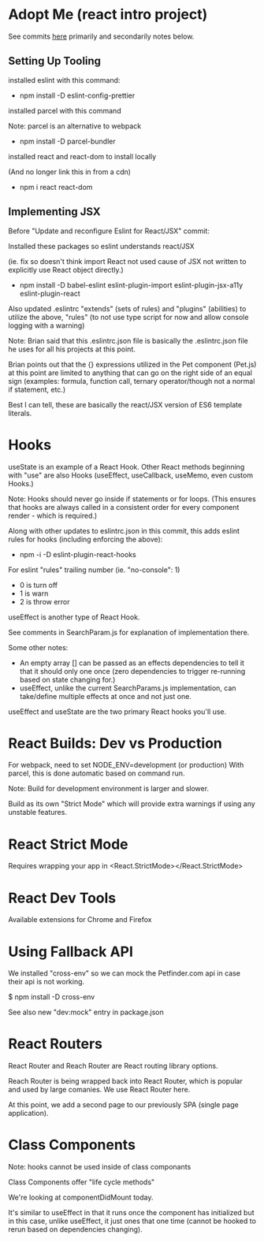 # Adopt Me (react intro project)

See commits [here](https://github.com/djwilkins/Complete-Intro-to-React-v5/commits/) primarily and secondarily notes below.

## Setting Up Tooling

installed eslint with this command:

- npm install -D eslint-config-prettier

installed parcel with this command

Note: parcel is an alternative to webpack

- npm install -D parcel-bundler

installed react and react-dom to install locally

(And no longer link this in from a cdn)

- npm i react react-dom

## Implementing JSX

Before "Update and reconfigure Eslint for React/JSX" commit:

Installed these packages so eslint understands react/JSX

(ie. fix so doesn't think import React not used cause of JSX not written to explicitly use React object directly.)

- npm install -D babel-eslint eslint-plugin-import eslint-plugin-jsx-a11y eslint-plugin-react

Also updated .eslintrc "extends" (sets of rules) and "plugins" (abilities) to utilize the above, "rules" (to not use type script for now and allow console logging with a warning)

Note: Brian said that this .eslintrc.json file is basically the .eslintrc.json file he uses for all his projects at this point.

Brian points out that the {} expressions utilized in the Pet component (Pet.js) at this point are limited to anything that can go on the right side of an equal sign (examples: formula, function call, ternary operator/though not a normal if statement, etc.)

Best I can tell, these are basically the react/JSX version of ES6 template literals.

# Hooks

useState is an example of a React Hook. Other React methods beginning with "use" are also Hooks (useEffect, useCallback, useMemo, even custom Hooks.)

Note: Hooks should never go inside if statements or for loops.
(This ensures that hooks are always called in a consistent order for every component render - which is required.)

Along with other updates to eslintrc.json in this commit, this adds eslint rules for hooks (including enforcing the above):

- npm -i -D eslint-plugin-react-hooks

For eslint "rules" trailing number (ie. "no-console": 1)

- 0 is turn off
- 1 is warn
- 2 is throw error

useEffect is another type of React Hook.

See comments in SearchParam.js for explanation of implementation there.

Some other notes:

- An empty array [] can be passed as an effects dependencies to tell it that it should only one once (zero dependencies to trigger re-running based on state changing for.)
- useEffect, unlike the current SearchParams.js implementation, can take/define multiple effects at once and not just one.

useEffect and useState are the two primary React hooks you'll use.

# React Builds: Dev vs Production

For webpack, need to set NODE_ENV=development (or production)
With parcel, this is done automatic based on command run.

Note: Build for development environment is larger and slower.

Build as its own "Strict Mode" which will provide extra warnings if using any unstable features.

# React Strict Mode

Requires wrapping your app in <React.StrictMode></React.StrictMode>

# React Dev Tools

Available extensions for Chrome and Firefox

# Using Fallback API

We installed "cross-env" so we can mock the Petfinder.com api in case their api is not working.

$ npm install -D cross-env

See also new "dev:mock" entry in package.json

# React Routers

React Router and Reach Router are React routing library options.

Reach Router is being wrapped back into React Router, which is popular and used by large comanies. We use React Router here.

At this point, we add a second page to our previously SPA (single page application).

# Class Components

Note: hooks cannot be used inside of class componants

Class Components offer "life cycle methods"

We're looking at componentDidMount today.

It's similar to useEffect in that it runs once the component has initialized but in this case, unlike useEffect, it just ones that one time (cannot be hooked to rerun based on dependencies changing).
